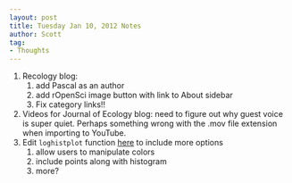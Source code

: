 ```yaml
---
layout: post
title: Tuesday Jan 10, 2012 Notes
author: Scott
tag:
- Thoughts
---
```


1. Recology blog: 
	1. add Pascal as an author
	2. add rOpenSci image button with link to About sidebar
	3. Fix category links!!
2. Videos for Journal of Ecology blog: need to figure out why guest voice is super quiet. Perhaps something wrong with the .mov file extension when importing to YouTube. 
3. Edit `loghistplot` function [here][] to include more options
	1. allow users to manipulate colors
	2. include points along with histogram
	3. more?

[here]: http://schamberlain.github.com/2012/01/logistic-regression-barplot-fig/